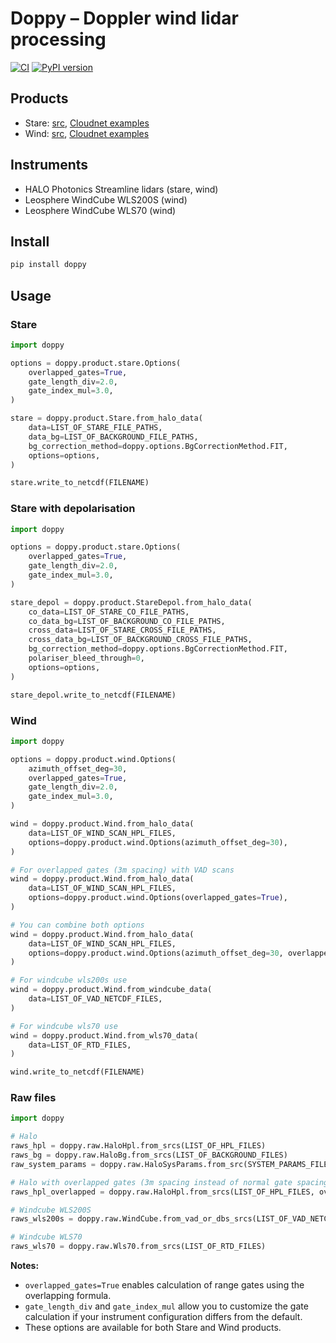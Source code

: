 # Doppy – Doppler wind lidar processing

[![CI](https://github.com/actris-cloudnet/doppy/actions/workflows/ci.yml/badge.svg)](https://github.com/actris-cloudnet/doppy/actions/workflows/ci.yml)
[![PyPI version](https://badge.fury.io/py/doppy.svg)](https://badge.fury.io/py/doppy)

## Products

- Stare: [src](https://github.com/actris-cloudnet/doppy/blob/main/src/doppy/product/stare.py), [Cloudnet examples](https://cloudnet.fmi.fi/search/visualizations?experimental=true&product=doppler-lidar&dateFrom=2024-06-05&dateTo=2024-06-05)
- Wind: [src](https://github.com/actris-cloudnet/doppy/blob/main/src/doppy/product/wind.py), [Cloudnet examples](https://cloudnet.fmi.fi/search/visualizations?experimental=true&product=doppler-lidar-wind&dateFrom=2024-06-05&dateTo=2024-06-05)

## Instruments

- HALO Photonics Streamline lidars (stare, wind)
- Leosphere WindCube WLS200S (wind)
- Leosphere WindCube WLS70 (wind)

## Install

```sh
pip install doppy
```

## Usage

### Stare

```python
import doppy

options = doppy.product.stare.Options(
    overlapped_gates=True,
    gate_length_div=2.0,
    gate_index_mul=3.0,
)

stare = doppy.product.Stare.from_halo_data(
    data=LIST_OF_STARE_FILE_PATHS,
    data_bg=LIST_OF_BACKGROUND_FILE_PATHS,
    bg_correction_method=doppy.options.BgCorrectionMethod.FIT,
    options=options,
)

stare.write_to_netcdf(FILENAME)
```

### Stare with depolarisation

```python
import doppy

options = doppy.product.stare.Options(
    overlapped_gates=True,
    gate_length_div=2.0,
    gate_index_mul=3.0,
)

stare_depol = doppy.product.StareDepol.from_halo_data(
    co_data=LIST_OF_STARE_CO_FILE_PATHS,
    co_data_bg=LIST_OF_BACKGROUND_CO_FILE_PATHS,
    cross_data=LIST_OF_STARE_CROSS_FILE_PATHS,
    cross_data_bg=LIST_OF_BACKGROUND_CROSS_FILE_PATHS,
    bg_correction_method=doppy.options.BgCorrectionMethod.FIT,
    polariser_bleed_through=0,
    options=options,
)

stare_depol.write_to_netcdf(FILENAME)
```

### Wind

```python
import doppy

options = doppy.product.wind.Options(
    azimuth_offset_deg=30,
    overlapped_gates=True,
    gate_length_div=2.0,
    gate_index_mul=3.0,
)

wind = doppy.product.Wind.from_halo_data(
    data=LIST_OF_WIND_SCAN_HPL_FILES,
    options=doppy.product.wind.Options(azimuth_offset_deg=30),
)

# For overlapped gates (3m spacing) with VAD scans
wind = doppy.product.Wind.from_halo_data(
    data=LIST_OF_WIND_SCAN_HPL_FILES,
    options=doppy.product.wind.Options(overlapped_gates=True),
)

# You can combine both options
wind = doppy.product.Wind.from_halo_data(
    data=LIST_OF_WIND_SCAN_HPL_FILES,
    options=doppy.product.wind.Options(azimuth_offset_deg=30, overlapped_gates=True),
)

# For windcube wls200s use
wind = doppy.product.Wind.from_windcube_data(
    data=LIST_OF_VAD_NETCDF_FILES,
)

# For windcube wls70 use
wind = doppy.product.Wind.from_wls70_data(
    data=LIST_OF_RTD_FILES,
)

wind.write_to_netcdf(FILENAME)
```

### Raw files

```python
import doppy

# Halo
raws_hpl = doppy.raw.HaloHpl.from_srcs(LIST_OF_HPL_FILES)
raws_bg = doppy.raw.HaloBg.from_srcs(LIST_OF_BACKGROUND_FILES)
raw_system_params = doppy.raw.HaloSysParams.from_src(SYSTEM_PARAMS_FILENAME)

# Halo with overlapped gates (3m spacing instead of normal gate spacing)
raws_hpl_overlapped = doppy.raw.HaloHpl.from_srcs(LIST_OF_HPL_FILES, overlapped_gates=True)

# Windcube WLS200S
raws_wls200s = doppy.raw.WindCube.from_vad_or_dbs_srcs(LIST_OF_VAD_NETCDF_FILES)

# Windcube WLS70
raws_wls70 = doppy.raw.Wls70.from_srcs(LIST_OF_RTD_FILES)
```

**Notes:**
- `overlapped_gates=True` enables calculation of range gates using the overlapping formula.
- `gate_length_div` and `gate_index_mul` allow you to customize the gate calculation if your instrument configuration differs from the default.
- These options are available for both Stare and Wind products.
